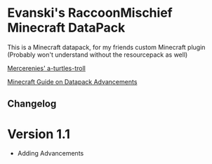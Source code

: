# Evanski's RaccoonMischief Minecraft DataPack

This is a Minecraft datapack, for my friends custom Minecraft plugin
(Probably won't understand without the resourcepack as well)

[Mercerenies' a-turtles-troll](https://github.com/Mercerenies/a-turtles-troll)

[Minecraft Guide on Datapack Advancements](https://minecraft.fandom.com/wiki/Advancement/JSON_format)

## Changelog
# Version 1.1
* Adding Advancements